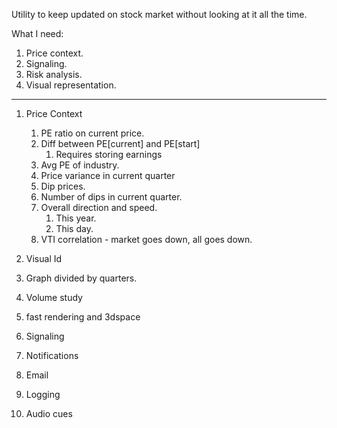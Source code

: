 Utility to keep updated on stock market without looking at it all the time.

What I need:
1. Price context.
2. Signaling.
3. Risk analysis.
4. Visual representation.
---
1. Price Context
   1. PE ratio on current price.
   2. Diff between PE[current] and PE[start]
      1. Requires storing earnings
   3. Avg PE of industry.
   4. Price variance in current quarter
   5. Dip prices.
   6. Number of dips in current quarter.
   7. Overall direction and speed.
      1. This year.
      2. This day.
    8. VTI correlation - market goes down, all goes down.

4. Visual Id
  1. Graph divided by quarters.
  2. Volume study
  3. fast rendering and 3dspace 

2. Signaling
  1. Notifications
  2. Email
  3. Logging
  4. Audio cues
